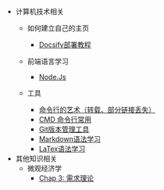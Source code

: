 <!-- _sidebar.md -->


* 计算机技术相关
  * 如何建立自己的主页
    * [Docsify部署教程](/ProjectDocs/cs/docsify-startinit.md)

  * 前端语言学习
    * [Node.Js](/ProjectDocs/cs/NodeJs-DownloadInit.md)

  * 工具
    * [命令行的艺术（转载、部分链接丢失）](/ProjectDocs/cs/CMD/Command-CMDart.md)
    * [CMD 命令行常用](/ProjectDocs/cs/CMD/Command-CMDusing.md)
    * [Git版本管理工具](/ProjectDocs/cs/Git-Using.md)
    * [Markdown语法学习](/ProjectDocs/cs/Markdown-Using.md)
    * [LaTex语法学习](/ProjectDocs/cs/LaTeX/LaTex-Learning.md)
* 其他知识相关
  * 微观经济学
    * [Chap 3: 需求理论](/ProjectDocs/MicroEconomic/TheoryOfElasticity.md)
